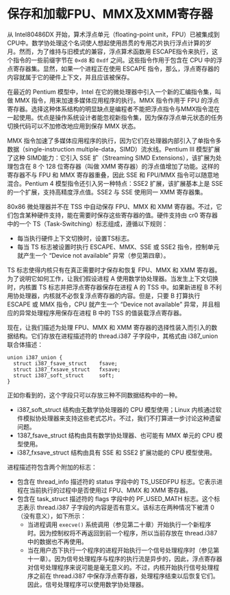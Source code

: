 # 保存和加载FPU、MMX及XMM寄存器

从 Intel80486DX 开始，算术浮点单元（floating-point unit，FPU）已被集成到CPU中。数学协处理这个名词使人想起使用昂贯的专用芯片执行浮点计算的岁月。然而，为了维持与旧模式的兼容，浮点算术函数用 ESCAPE指令来执行，这个指令的一些前缀字节在 `0×d8` 和 `0xdf` 之间。这些指令作用于包含在 CPU 中的浮点寄存器集。显然，如果一个进程正在使用 ESCAPE 指令，那么，浮点寄存器的内容就属于它的硬件上下文，并且应该被保存。

在最近的 Pentium 模型中，Intel 在它的微处理器中引入一个新的汇编指令集，叫做 MMX 指令，用来加速多媒体应用程序的执行。MMX 指令作用于 FPU 的浮点寄存器。选择这种体系结构的明显缺点是编程者不能把浮点指令与MMX指令混在一起使用。优点是操作系统设计者能忽视新指令集，因为保存浮点单元状态的任务切换代码可以不加修改地应用到保存 MMX 状态。

MMX 指令加速了多媒体应用程序的执行，因为它们在处理器内部引入了单指令多数据（single-instruction multiple-data，SIMD）流水线。Pentium III 模型扩展了这种 SIMD能力：它引入 SSE 扩（Streaming SIMD Extensions），该扩展为处理包含在 8 个 128 位寄存器（叫做 XMM 寄存器）的浮点值增加了功能。这样的寄存器不与 FPU 和 MMX 寄存器重叠，因此 SSE 和 FPU/MMX 指令可以随意地混合。Pentium 4 模型指令还引入另一种特点：SSE2 扩展，该扩展基本上是 SSE 的一个扩展，支持高精度浮点值。SSE2 与 SSE 使用同一 XMM 寄存器集。

80x86 微处理器并不在 TSS 中自动保存 FPU、MMX 和 XMM 寄存器。不过，它们包含某种硬件支持，能在需要时保存这些寄存器的值。硬件支持由 cr0 寄存器中的一个 TS（Task-Switching）标志组成，遵循以下规则：
- 每当执行硬件上下文切换时，设置TS标志。
- 每当 TS 标志被设置时执行 ESCAPE、MMX、SSE 或 SSE2 指令，控制单元就产生一个 “Device not available” 异常（参见第四章）。

TS 标志使得内核只有在真正需要时才保存和恢复 FPU、MMX 和 XMM 寄存器。为了说明它如何工作，让我们假设进程 A 使用数学协处理器。当发生上下文切换时，内核置 TS 标志并把浮点寄存器保存在进程 A 的 TSS 中。如果新进程 B 不利用协处理器，内核就不必恢复浮点寄存器的内容。但是，只要 B 打算执行 ESCAPE 或 MMX 指令，CPU 就产生一个 “Device not available” 异常，并且相应的异常处理程序用保存在进程 B 中的 TSS 的值装载浮点寄存器。

现在，让我们描述为处理 FPU、MMX 和 XMM 寄存器的选择性装入而引入的数据结构。它们存放在进程描述符的 thread.i387 子字段中，其格式由 i387_union 联合体描述：  
```
union i387_union {
  struct i387_fsave_struct    fsave;
  struct i387_fxsave_struct   fxsave;
  struct i387_soft_struct     soft;
}
```

正如你看到的，这个字段只可以存放三种不同数据结构中的一种。
- i387_soft_struct 结构由无数学协处理器的 CPU 模型使用；Linux 内核通过软件模拟协处理器来支持这些老式芯片。不过，我们不打算进一步讨论这种遗留问题。
- 1387_fsave_struct 结构由具有数学协处理器、也可能有 MMX 单元的 CPU 模型使用。
- i387_fxsave_struct 结构由具有 SSE 和 SSE2 扩展功能的 CPU 模型使用。

进程描述符包含两个附加的标志：
- 包含在 thread_info 描述符的 status 字段中的 TS_USEDFPU 标志。它表示进程在当前执行的过程中是否使用过 FPU、MMX 和 XMM 寄存器。
- 包含在 task_struct 描述符的 flags 字段中的 PF_USED_MATH 标志。这个标志表示 thread.i387 子字段的内容是否有意义。该标志在两种情况下被清 0（没有意义），如下所示：
  - 当进程调用 `execve()` 系统调用（参见第二十章）开始执行一个新程序时。因为控制权将不再返回到前一个程序，所以当前存放在 thread.i387 中的数据也不再使用。
  - 当在用户态下执行一个程序的进程开始执行一个信号处理程序时（参见第十一章）。因为信号处理程序与程序的执行流是异步的，因此，浮点寄存器对信号处理程序来说可能是毫无意义的。不过，内核开始执行信号处理程序之前在 thread.i387 中保存浮点寄存器，处理程序结束以后恢复它们。因此，信号处理程序可以使用数学协处理器。

